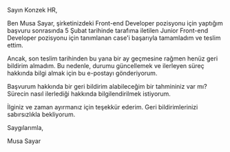 Sayın Konzek HR,

Ben Musa Sayar, şirketinizdeki Front-end Developer pozisyonu için yaptığım başvuru sonrasında 5 Şubat tarihinde tarafıma iletilen Junior Front-end Developer pozisyonu için tanımlanan case'i başarıyla tamamladım ve teslim ettim.

Ancak, son teslim tarihinden bu yana bir ay geçmesine rağmen henüz geri bildirim almadım. Bu nedenle, durumu güncellemek ve ilerleyen süreç hakkında bilgi almak için bu e-postayı gönderiyorum.

Başvurum hakkında bir geri bildirim alabileceğim bir tahmininiz var mı? Sürecin nasıl ilerlediği hakkında bilgilendirilmek istiyorum.

İlginiz ve zaman ayırmanız için teşekkür ederim. Geri bildirimlerinizi sabırsızlıkla bekliyorum.

Saygılarımla,

Musa Sayar